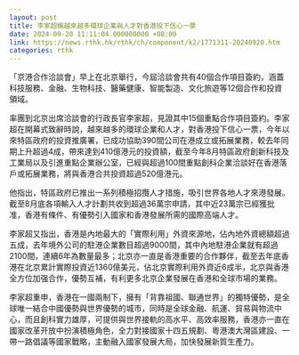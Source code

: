 ```yaml
---
layout: post
title: 李家超稱越來越多環球企業與人才對香港投下信心一票
date: 2024-09-20 11:11:04.000000000 +08:00
link: https://news.rthk.hk/rthk/ch/component/k2/1771311-20240920.htm
categories: rthk
---
```


「京港合作洽談會」早上在北京舉行，今屆洽談會共有40個合作項目簽約，涵蓋科技服務、金融、生物科技、醫藥健康、智能製造、文化旅遊等12個合作和投資領域。

率團到北京出席洽談會的行政長官李家超，見證其中15個重點合作項目簽約。李家超在開幕式致辭時說，越來越多的環球企業和人才，對香港投下信心一票，今年以來特區政府的投資推廣署，已成功協助390間公司在港成立或拓展業務，較去年同期上升超過4成，帶來達到410億港元的投資額，截至今年8月特區政府創新科技及工業局以及引進重點企業辦公室，已經與超過100間重點創科企業洽談好在香港落戶或拓展業務，將與香港合共投資超過520億港元。

他指出，特區政府已推出一系列積極招攬人才措施，吸引世界各地人才來港發展。截至8月底各項輸入人才計劃共收到超過36萬宗申請，其中近23萬宗已經獲批准，香港有條件、有優勢引入國家和香港發展所需的國際高端人才。

李家超又指出，香港是內地最大的「實際利用」外資來源地，佔內地外資總額超過五成，去年境外公司的駐港企業數目超過9000間，其中內地駐港企業就有超過2100間，連續6年為數量最多；北京亦一直是香港重要的合作夥伴，截至去年底香港在北京累計實際投資近1360億美元，佔北京實際利用外資近6成半，北京與香港全方位加强合作，優勢互補，有利更多北京企業發展在香港和全球市場的業務。

李家超重申，香港在一國兩制下，擁有「背靠祖國、聯通世界」的獨特優勢，是全球唯一結合中國優勢與世界優勢的城市，同時是全球金融、航運、貿易與物流中心，而且創科實力雄厚，可提供與世界接軌的高水平、高效率服務，香港亦一直在國家改革开放中扮演積極角色，全力對接國家十四五規劃、粵港澳大灣區建設、一帶一路倡議等國家戰略，主動融入國家發展大局，加快發展新質生產力。
